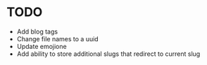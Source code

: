 # TODO

- Add blog tags
- Change file names to a uuid
- Update emojione
- Add ability to store additional slugs that redirect to current slug